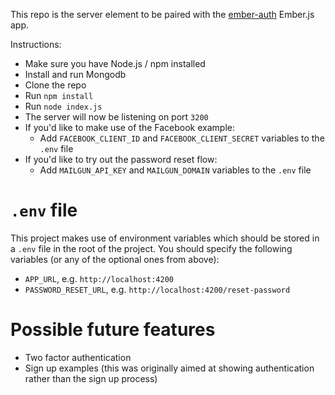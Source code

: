 This repo is the server element to be paired with the [ember-auth](https://github.com/Kerry350/ember-auth) Ember.js app. 

Instructions:

- Make sure you have Node.js / npm installed
- Install and run Mongodb
- Clone the repo 
- Run `npm install`
- Run `node index.js`
- The server will now be listening on port `3200`
- If you'd like to make use of the Facebook example:
  - Add `FACEBOOK_CLIENT_ID` and `FACEBOOK_CLIENT_SECRET` variables to the `.env` file 
- If you'd like to try out the password reset flow:
  - Add `MAILGUN_API_KEY` and `MAILGUN_DOMAIN` variables to the `.env` file

# `.env` file

This project makes use of environment variables which should be stored in a `.env` file in the root of the project. You should specify the following variables (or any of the optional ones from above):

- `APP_URL`, e.g. `http://localhost:4200`
- `PASSWORD_RESET_URL`, e.g. `http://localhost:4200/reset-password`

# Possible future features

- Two factor authentication
- Sign up examples (this was originally aimed at showing authentication rather than the sign up process)